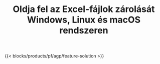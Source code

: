 ﻿---
title: Oldja fel az Excel-fájlok zárolását Windows, Linux és macOS rendszeren 
url: /hu/unlock
description: Ingyenes alkalmazás és API-k az XLS, XLSX és ODS fájlok védelmének eltávolításához
---
{{< blocks/products/pf/agp/feature-solution >}} 

